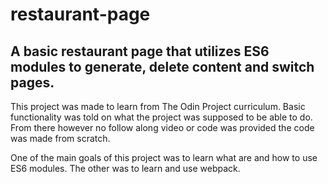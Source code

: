 # restaurant-page

## A basic restaurant page that utilizes ES6 modules to generate, delete content and switch pages.

This project was made to learn from The Odin Project curriculum. Basic functionality was told on what the project was supposed to be able to do. From there however no follow along video or code was provided the code was made from scratch.

One of the main goals of this project was to learn what are and how to use ES6 modules. The other was to learn and use webpack.
